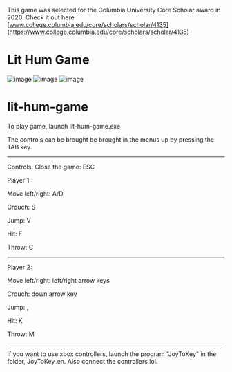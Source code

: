 This game was selected for the Columbia University Core Scholar award in 2020. Check it out here [www.college.columbia.edu/core/scholars/scholar/4135](https://www.college.columbia.edu/core/scholars/scholar/4135)

# Lit Hum Game
![image](https://user-images.githubusercontent.com/21363865/202256054-6e7c3d58-d17a-4b42-abf4-568d06efbee8.png)
![image](https://user-images.githubusercontent.com/21363865/202256062-8fbc40e3-a084-47b6-9bce-72cf7f9a57a4.png)
![image](https://user-images.githubusercontent.com/21363865/202256070-80f620ea-3729-48ca-8290-7a9bf7997812.png)


# lit-hum-game

To play game, launch lit-hum-game.exe

The controls can be brought be brought in the menus up by pressing the TAB key.

--------------------------------------
Controls:
Close the game: ESC

Player 1:

Move left/right: A/D

Crouch: S

Jump: 	V

Hit:	F

Throw: 	C

---

Player 2:

Move left/right: left/right arrow keys

Crouch: down arrow key

Jump: 	,

Hit: 	K

Throw: 	M

--------------------------------------

If you want to use xbox controllers, launch the program "JoyToKey" in the
folder, JoyToKey_en. Also connect the controllers lol. 
